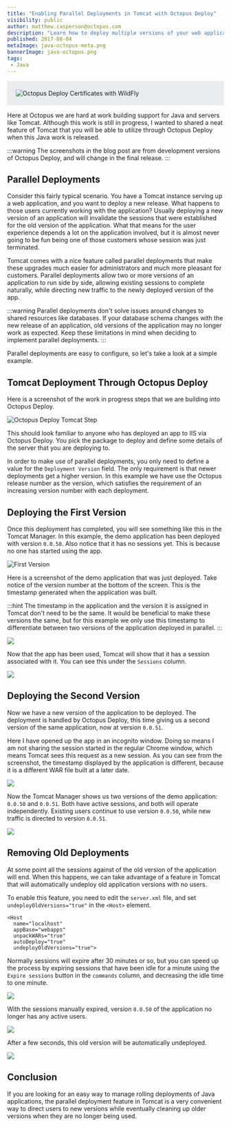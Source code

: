 ```yaml
---
title: "Enabling Parallel Deployments in Tomcat with Octopus Deploy"
visibility: public
author: matthew.casperson@octopus.com
description: "Learn how to deploy multiple versions of your web applications to Tomcat through Octopus Deploy"
published: 2017-08-04
metaImage: java-octopus-meta.png
bannerImage: java-octopus.png
tags:
 - Java
---
```


<div style="background-color:#e9edf2;">
<img style="display:block; margin: 0 auto; padding: 20px 0 20px 20px;" alt="Octopus Deploy Certificates with WildFly" src="https://i.octopus.com/blog/2017-06/java-octopus.png" />
</div>

Here at Octopus we are hard at work building support for Java and servers like Tomcat. Although this work is still in progress, I wanted to shared a neat feature of Tomcat that you will be able to utilize through Octopus Deploy when this Java work is released.

:::warning
The screenshots in the blog post are from development versions of Octopus Deploy, and will change in the final release.
:::

## Parallel Deployments

Consider this fairly typical scenario. You have a Tomcat instance serving up a web application, and you want to deploy a new release. What happens to those users currently working with the application? Usually deploying a new version of an application will invalidate the sessions that were established for the old version of the application. What that means for the user experience depends a lot on the application involved, but it is almost never going to be fun being one of those customers whose session was just terminated.

Tomcat comes with a nice feature called parallel deployments that make these upgrades much easier for administrators and much more pleasant for customers. Parallel deployments allow two or more versions of an application to run side by side, allowing existing sessions to complete naturally, while directing new traffic to the newly deployed version of the app.

:::warning
Parallel deployments don't solve issues around changes to shared resources like databases. If your database schema changes with the new release of an application, old versions of the application may no longer work as expected. Keep these limitations in mind when deciding to implement parallel deployments.
:::

Parallel deployments are easy to configure, so let's take a look at a simple example.

## Tomcat Deployment Through Octopus Deploy

Here is a screenshot of the work in progress steps that we are building into Octopus Deploy.

![Octopus Deploy Tomcat Step](octopus-tomcat-step.png)

This should look familiar to anyone who has deployed an app to IIS via Octopus Deploy. You pick the package to deploy and define some details of the server that you are deploying to.

In order to make use of parallel deployments, you only need to define a value for the `Deployment Version` field. The only requirement is that newer deployments get a higher version. In this example we have use the Octopus release number as the version, which satisfies the requirement of an increasing version number with each deployment.

## Deploying the First Version

Once this deployment has completed, you will see something like this in the Tomcat Manager. In this example, the demo application has been deployed with version `0.0.50`. Also notice that it has no sessions yet. This is because no one has started using the app.

![First Version](tomcat-single-version.png)

Here is a screenshot of the demo application that was just deployed. Take notice of the version number at the bottom of the screen. This is the timestamp generated when the application was built.

:::hint
The timestamp in the application and the version it is assigned in Tomcat don't need to be the same. It would be beneficial to make these versions the same, but for this example we only use this timestamp to differentiate between two versions of the application deployed in parallel.
:::

![](tomcat-demo-app-first.png)

Now that the app has been used, Tomcat will show that it has a session associated with it. You can see this under the `Sessions` column.

![](tomcat-single-version-with-session.png)

## Deploying the Second Version

Now we have a new version of the application to be deployed. The deployment is handled by Octopus Deploy, this time giving us a second version of the same application, now at version `0.0.51`.

Here I have opened up the app in an incognito window. Doing so means I am not sharing the session started in the regular Chrome window, which means Tomcat sees this request as a new session. As you can see from the screenshot, the timestamp displayed by the application is different, because it is a different WAR file built at a later date.

![](tomcat-demo-app-second.png)

Now the Tomcat Manager shows us two versions of the demo application: `0.0.50` and `0.0.51`. Both have active sessions, and both will operate independently. Existing users continue to use version `0.0.50`, while new traffic is directed to version `0.0.51`.

![](tomcat-two-version-with-session.png)

## Removing Old Deployments

At some point all the sessions against of the old version of the application will end. When this happens, we can take advantage of a feature in Tomcat that will automatically undeploy old application versions with no users.

To enable this feature, you need to edit the `server.xml` file, and set `undeployOldVersions="true"` in the `<Host>` element.

```
<Host
  name="localhost"  
  appBase="webapps"
  unpackWARs="true"
  autoDeploy="true"
  undeployOldVersions="true">
```

Normally sessions will expire after 30 minutes or so, but you can speed up the process by expiring sessions that have been idle for a minute using the `Expire sessions` button in the `commands` column, and decreasing the idle time to one minute.

![](tomcat-expire-session.png)

With the sessions manually expired, version `0.0.50` of the application no longer has any active users.

![](tomcat-expired-sessions.png)

After a few seconds, this old version will be automatically undeployed.

![](tomcat-old-app-undeployed.png)

## Conclusion

If you are looking for an easy way to manage rolling deployments of Java applications, the parallel deployment feature in Tomcat is a very convenient way to direct users to new versions while eventually cleaning up older versions when they are no longer being used.
